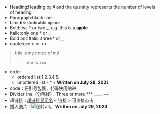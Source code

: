 + Heading:Heading by # and the quantity represents the number of levels of heading
+ Paragraph:black line
+ Line break:double space
+ Bold:two * or two _, e.g. this is a **apple** 
+ Italic:only one * or _
+ Bold and Italic :three * or _
+ quote:one > or >>
> this is my notes of md
>> md is xxx
+ order 
  + ordered list:1.2.3.4.5.
  + unordered list:-  *  +
**Written on July 28, 2023**
+ code：反引号包裹，代码块用缩进
+  Divider line（分隔线）：Three or more *** ____ ---
+  超链接：[超链接显示名](超链接地址 "超链接title")  < 链接 > 可直接点击
+  插入图片：![图片alt](图片链接 "图片title")。
**Written on July 29, 2023**

